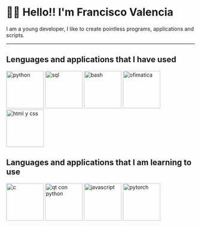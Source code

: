 # 🐻‍❄️ Hello!! I'm Francisco Valencia
I am a young developer, I like to create pointless programs, applications and scripts.

---

## Lenguages and applications that I have used
<p align="left">
    <a><img src="https://upload.wikimedia.org/wikipedia/commons/thumb/c/c3/Python-logo-notext.svg/1024px-Python-logo-notext.svg.png" alt="python" width="100" height="100"></a>
    <a><img src="https://1000marcas.net/wp-content/uploads/2020/11/MySQL-logo.png" alt="sql" height="100"></a>
    <a><img src="https://linube.com/blog/wp-content/uploads/bash-logo.png" alt="bash" width="100" height="100"></a>
    <a><img src="https://upload.wikimedia.org/wikipedia/commons/thumb/5/5f/Microsoft_Office_logo_%282019%E2%80%93present%29.svg/2048px-Microsoft_Office_logo_%282019%E2%80%93present%29.svg.png" alt="ofimatica" width="100" height="100"></a>
    <a><img src="https://upload.wikimedia.org/wikipedia/commons/thumb/1/10/CSS3_and_HTML5_logos_and_wordmarks.svg/2560px-CSS3_and_HTML5_logos_and_wordmarks.svg.png" alt="html y css" height="100"></a>
</p>

## Languages and applications that I am learning to use
<p align="left">
    <a><img src="https://cdn.worldvectorlogo.com/logos/c-1.svg" alt="c" width="100"></a>
    <a><img src="https://upload.wikimedia.org/wikipedia/commons/thumb/e/e6/Python_and_Qt.svg/737px-Python_and_Qt.svg.png" alt="qt con python" width="100"></a>
    <a><img src="https://upload.wikimedia.org/wikipedia/commons/6/6a/JavaScript-logo.png" alt="javascript" width="100" height="100"></a>
    <a><img src="https://www.armadilloamarillo.com/wp-content/uploads/pytorch-logo.png" alt="pytorch" width="100"></a>
</p>
